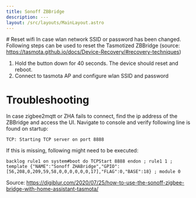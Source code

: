 ```yaml
---
title: Sonoff ZBBridge
description: ---
layout: /src/layouts/MainLayout.astro
---
```


# Reset wifi
In case wlan network SSID or password has been changed. Following steps can be used to reset the Tasmotized ZBBridge (source: https://tasmota.github.io/docs/Device-Recovery/#recovery-techniques)

1. Hold the button down for 40 seconds. The device should reset and reboot.
2. Connect to tasmota AP and configure wlan SSID and password

# Troubleshooting

In case zigbee2mqtt or ZHA fails to connect, find the ip address of the ZBBridge and access the UI. Navigate to console and verify following line is found on startup:
```
TCP: Starting TCP server on port 8888
```
If this is missing, following might need to be executed:
```
backlog rule1 on system#boot do TCPStart 8888 endon ; rule1 1 ; template {"NAME":"Sonoff ZHABridge","GPIO":[56,208,0,209,59,58,0,0,0,0,0,0,17],"FLAG":0,"BASE":18} ; module 0
```
Source: https://digiblur.com/2020/07/25/how-to-use-the-sonoff-zigbee-bridge-with-home-assistant-tasmota/
